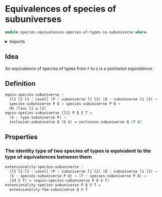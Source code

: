 # Equivalences of species of subuniverses

```agda
module species.equivalences-species-of-types-in-subuniverse where
```

<details><summary>Imports</summary>

```agda
open import foundation.equivalences
open import foundation.identity-types
open import foundation.subuniverses
open import foundation.universe-levels

open import species.species-of-types-in-subuniverse
```

</details>

## Idea

An equivalence of species of types from `F` to `G` is a pointwise equivalence.

## Definition

```agda
equiv-species-subuniverse :
  {l1 l2 l3 : Level} (P : subuniverse l1 l2) (Q : subuniverse l1 l3) →
  species-subuniverse P Q → species-subuniverse P Q →
  UU (lsuc l1 ⊔ l2)
equiv-species-subuniverse {l1} P Q S T =
  (X : type-subuniverse P) →
  inclusion-subuniverse Q (S X) ≃ inclusion-subuniverse Q (T X)
```

## Properties

### The identity type of two species of types is equivalent to the type of equivalences between them

```agda
extensionality-species-subuniverse :
  {l1 l2 l3 : Level} (P : subuniverse l1 l2) (Q : subuniverse l1 l3) →
  (S : species-subuniverse P Q) → (T : species-subuniverse P Q) →
  (Id S T) ≃ (equiv-species-subuniverse P Q S T)
extensionality-species-subuniverse P Q S T =
  extensionality-fam-subuniverse Q S T
```
